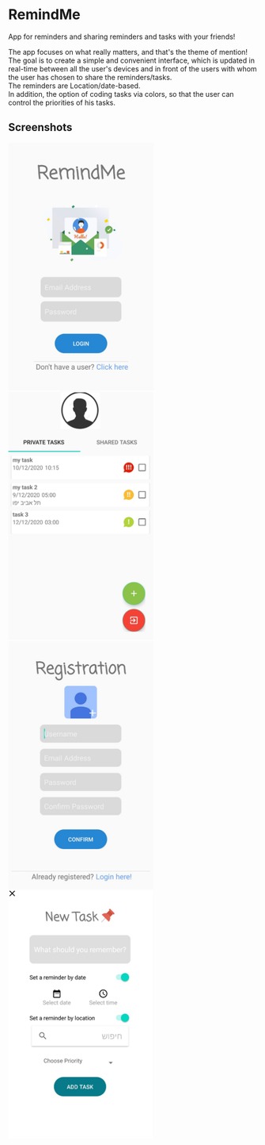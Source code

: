 # RemindMe
App for reminders and sharing reminders and tasks with your friends!

The app focuses on what really matters, and that's the theme of mention!<br>
The goal is to create a simple and convenient interface, which is updated in real-time between all the user's devices and in front of the users with whom the user has chosen to share the reminders/tasks.<br>
The reminders are Location/date-based.<br>
In addition, the option of coding tasks via colors, so that the user can control the priorities of his tasks.

## Screenshots
<p float="center">
  <img src="Screenshots/Login RemindMe.jpeg" height="500"</img>
  <img src="Screenshots/RemindMe.jpeg" height="500" alt="sign up"</img>
  <img src="Screenshots/SignUp RemindMe.jpeg" height="500" alt="map"</img>
  <img src="Screenshots/New task RemindMe.jpeg" height="500" alt="map"</img>
</p>

